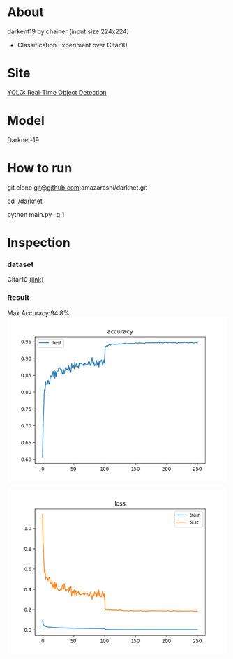 # About

darkent19 by chainer
(input size 224x224)

- Classification Experiment over Cifar10

# Site

[YOLO: Real-Time Object Detection](https://pjreddie.com/darknet/yolo/)

# Model

Darknet-19

# How to run

git clone git@github.com:amazarashi/darknet.git

cd ./darknet

python main.py -g 1

# Inspection

### dataset
Cifar10 [(link)](https://www.cs.toronto.edu/~kriz/cifar.html)

### Result

Max Accuracy:94.8%
![accuracy-adam](https://github.com/amazarashi/darknet/blob/develop/res/accuracy.png "accuracy")

![loss-adam](https://github.com/amazarashi/darknet/blob/develop/res/loss.png "loss")
